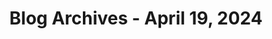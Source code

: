 ---
layout: category
title: "Blog Archives - April 19, 2024" 
category: "year-2024"
lang: en
permalink: '/category/2024/04/19'
path: '/category/2024/04/19'
pagination:
    enabled: true
    category: ["year-2024", "month-04", "day-19"]
    permalink: /page/:num/
    locale: en
---
